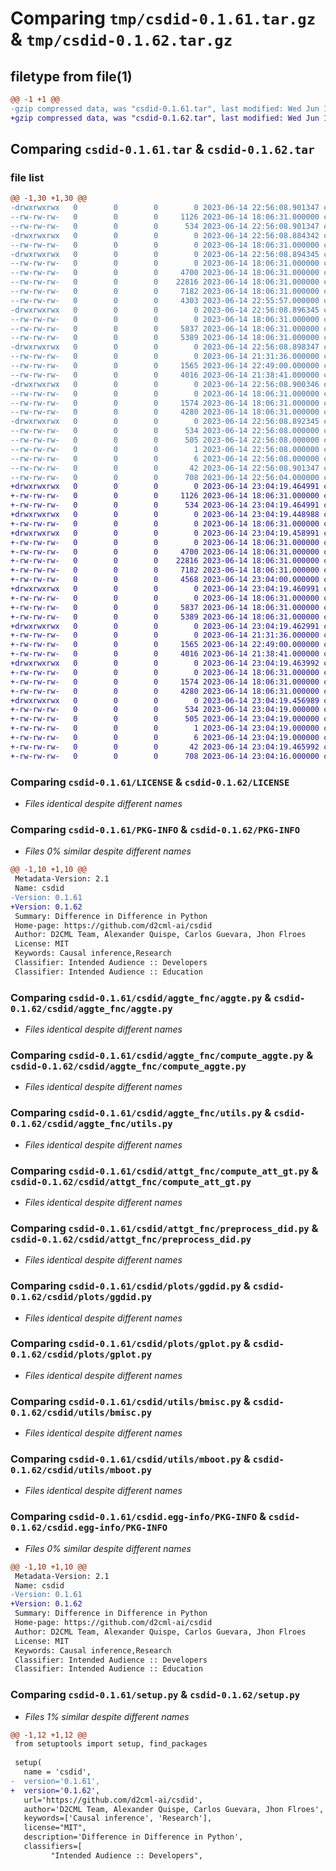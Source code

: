 # Comparing `tmp/csdid-0.1.61.tar.gz` & `tmp/csdid-0.1.62.tar.gz`

## filetype from file(1)

```diff
@@ -1 +1 @@
-gzip compressed data, was "csdid-0.1.61.tar", last modified: Wed Jun 14 22:56:08 2023, max compression
+gzip compressed data, was "csdid-0.1.62.tar", last modified: Wed Jun 14 23:04:19 2023, max compression
```

## Comparing `csdid-0.1.61.tar` & `csdid-0.1.62.tar`

### file list

```diff
@@ -1,30 +1,30 @@
-drwxrwxrwx   0        0        0        0 2023-06-14 22:56:08.901347 csdid-0.1.61/
--rw-rw-rw-   0        0        0     1126 2023-06-14 18:06:31.000000 csdid-0.1.61/LICENSE
--rw-rw-rw-   0        0        0      534 2023-06-14 22:56:08.901347 csdid-0.1.61/PKG-INFO
-drwxrwxrwx   0        0        0        0 2023-06-14 22:56:08.884342 csdid-0.1.61/csdid/
--rw-rw-rw-   0        0        0        0 2023-06-14 18:06:31.000000 csdid-0.1.61/csdid/__init__.py
-drwxrwxrwx   0        0        0        0 2023-06-14 22:56:08.894345 csdid-0.1.61/csdid/aggte_fnc/
--rw-rw-rw-   0        0        0        0 2023-06-14 18:06:31.000000 csdid-0.1.61/csdid/aggte_fnc/__init__.py
--rw-rw-rw-   0        0        0     4700 2023-06-14 18:06:31.000000 csdid-0.1.61/csdid/aggte_fnc/aggte.py
--rw-rw-rw-   0        0        0    22816 2023-06-14 18:06:31.000000 csdid-0.1.61/csdid/aggte_fnc/compute_aggte.py
--rw-rw-rw-   0        0        0     7182 2023-06-14 18:06:31.000000 csdid-0.1.61/csdid/aggte_fnc/utils.py
--rw-rw-rw-   0        0        0     4303 2023-06-14 22:55:57.000000 csdid-0.1.61/csdid/att_gt.py
-drwxrwxrwx   0        0        0        0 2023-06-14 22:56:08.896345 csdid-0.1.61/csdid/attgt_fnc/
--rw-rw-rw-   0        0        0        0 2023-06-14 18:06:31.000000 csdid-0.1.61/csdid/attgt_fnc/__init__.py
--rw-rw-rw-   0        0        0     5837 2023-06-14 18:06:31.000000 csdid-0.1.61/csdid/attgt_fnc/compute_att_gt.py
--rw-rw-rw-   0        0        0     5389 2023-06-14 18:06:31.000000 csdid-0.1.61/csdid/attgt_fnc/preprocess_did.py
-drwxrwxrwx   0        0        0        0 2023-06-14 22:56:08.898347 csdid-0.1.61/csdid/plots/
--rw-rw-rw-   0        0        0        0 2023-06-14 21:31:36.000000 csdid-0.1.61/csdid/plots/__init__.py
--rw-rw-rw-   0        0        0     1565 2023-06-14 22:49:00.000000 csdid-0.1.61/csdid/plots/ggdid.py
--rw-rw-rw-   0        0        0     4016 2023-06-14 21:38:41.000000 csdid-0.1.61/csdid/plots/gplot.py
-drwxrwxrwx   0        0        0        0 2023-06-14 22:56:08.900346 csdid-0.1.61/csdid/utils/
--rw-rw-rw-   0        0        0        0 2023-06-14 18:06:31.000000 csdid-0.1.61/csdid/utils/__init__.py
--rw-rw-rw-   0        0        0     1574 2023-06-14 18:06:31.000000 csdid-0.1.61/csdid/utils/bmisc.py
--rw-rw-rw-   0        0        0     4280 2023-06-14 18:06:31.000000 csdid-0.1.61/csdid/utils/mboot.py
-drwxrwxrwx   0        0        0        0 2023-06-14 22:56:08.892345 csdid-0.1.61/csdid.egg-info/
--rw-rw-rw-   0        0        0      534 2023-06-14 22:56:08.000000 csdid-0.1.61/csdid.egg-info/PKG-INFO
--rw-rw-rw-   0        0        0      505 2023-06-14 22:56:08.000000 csdid-0.1.61/csdid.egg-info/SOURCES.txt
--rw-rw-rw-   0        0        0        1 2023-06-14 22:56:08.000000 csdid-0.1.61/csdid.egg-info/dependency_links.txt
--rw-rw-rw-   0        0        0        6 2023-06-14 22:56:08.000000 csdid-0.1.61/csdid.egg-info/top_level.txt
--rw-rw-rw-   0        0        0       42 2023-06-14 22:56:08.901347 csdid-0.1.61/setup.cfg
--rw-rw-rw-   0        0        0      708 2023-06-14 22:56:04.000000 csdid-0.1.61/setup.py
+drwxrwxrwx   0        0        0        0 2023-06-14 23:04:19.464991 csdid-0.1.62/
+-rw-rw-rw-   0        0        0     1126 2023-06-14 18:06:31.000000 csdid-0.1.62/LICENSE
+-rw-rw-rw-   0        0        0      534 2023-06-14 23:04:19.464991 csdid-0.1.62/PKG-INFO
+drwxrwxrwx   0        0        0        0 2023-06-14 23:04:19.448988 csdid-0.1.62/csdid/
+-rw-rw-rw-   0        0        0        0 2023-06-14 18:06:31.000000 csdid-0.1.62/csdid/__init__.py
+drwxrwxrwx   0        0        0        0 2023-06-14 23:04:19.458991 csdid-0.1.62/csdid/aggte_fnc/
+-rw-rw-rw-   0        0        0        0 2023-06-14 18:06:31.000000 csdid-0.1.62/csdid/aggte_fnc/__init__.py
+-rw-rw-rw-   0        0        0     4700 2023-06-14 18:06:31.000000 csdid-0.1.62/csdid/aggte_fnc/aggte.py
+-rw-rw-rw-   0        0        0    22816 2023-06-14 18:06:31.000000 csdid-0.1.62/csdid/aggte_fnc/compute_aggte.py
+-rw-rw-rw-   0        0        0     7182 2023-06-14 18:06:31.000000 csdid-0.1.62/csdid/aggte_fnc/utils.py
+-rw-rw-rw-   0        0        0     4568 2023-06-14 23:04:00.000000 csdid-0.1.62/csdid/att_gt.py
+drwxrwxrwx   0        0        0        0 2023-06-14 23:04:19.460991 csdid-0.1.62/csdid/attgt_fnc/
+-rw-rw-rw-   0        0        0        0 2023-06-14 18:06:31.000000 csdid-0.1.62/csdid/attgt_fnc/__init__.py
+-rw-rw-rw-   0        0        0     5837 2023-06-14 18:06:31.000000 csdid-0.1.62/csdid/attgt_fnc/compute_att_gt.py
+-rw-rw-rw-   0        0        0     5389 2023-06-14 18:06:31.000000 csdid-0.1.62/csdid/attgt_fnc/preprocess_did.py
+drwxrwxrwx   0        0        0        0 2023-06-14 23:04:19.462991 csdid-0.1.62/csdid/plots/
+-rw-rw-rw-   0        0        0        0 2023-06-14 21:31:36.000000 csdid-0.1.62/csdid/plots/__init__.py
+-rw-rw-rw-   0        0        0     1565 2023-06-14 22:49:00.000000 csdid-0.1.62/csdid/plots/ggdid.py
+-rw-rw-rw-   0        0        0     4016 2023-06-14 21:38:41.000000 csdid-0.1.62/csdid/plots/gplot.py
+drwxrwxrwx   0        0        0        0 2023-06-14 23:04:19.463992 csdid-0.1.62/csdid/utils/
+-rw-rw-rw-   0        0        0        0 2023-06-14 18:06:31.000000 csdid-0.1.62/csdid/utils/__init__.py
+-rw-rw-rw-   0        0        0     1574 2023-06-14 18:06:31.000000 csdid-0.1.62/csdid/utils/bmisc.py
+-rw-rw-rw-   0        0        0     4280 2023-06-14 18:06:31.000000 csdid-0.1.62/csdid/utils/mboot.py
+drwxrwxrwx   0        0        0        0 2023-06-14 23:04:19.456989 csdid-0.1.62/csdid.egg-info/
+-rw-rw-rw-   0        0        0      534 2023-06-14 23:04:19.000000 csdid-0.1.62/csdid.egg-info/PKG-INFO
+-rw-rw-rw-   0        0        0      505 2023-06-14 23:04:19.000000 csdid-0.1.62/csdid.egg-info/SOURCES.txt
+-rw-rw-rw-   0        0        0        1 2023-06-14 23:04:19.000000 csdid-0.1.62/csdid.egg-info/dependency_links.txt
+-rw-rw-rw-   0        0        0        6 2023-06-14 23:04:19.000000 csdid-0.1.62/csdid.egg-info/top_level.txt
+-rw-rw-rw-   0        0        0       42 2023-06-14 23:04:19.465992 csdid-0.1.62/setup.cfg
+-rw-rw-rw-   0        0        0      708 2023-06-14 23:04:16.000000 csdid-0.1.62/setup.py
```

### Comparing `csdid-0.1.61/LICENSE` & `csdid-0.1.62/LICENSE`

 * *Files identical despite different names*

### Comparing `csdid-0.1.61/PKG-INFO` & `csdid-0.1.62/PKG-INFO`

 * *Files 0% similar despite different names*

```diff
@@ -1,10 +1,10 @@
 Metadata-Version: 2.1
 Name: csdid
-Version: 0.1.61
+Version: 0.1.62
 Summary: Difference in Difference in Python
 Home-page: https://github.com/d2cml-ai/csdid
 Author: D2CML Team, Alexander Quispe, Carlos Guevara, Jhon Flroes
 License: MIT
 Keywords: Causal inference,Research
 Classifier: Intended Audience :: Developers
 Classifier: Intended Audience :: Education
```

### Comparing `csdid-0.1.61/csdid/aggte_fnc/aggte.py` & `csdid-0.1.62/csdid/aggte_fnc/aggte.py`

 * *Files identical despite different names*

### Comparing `csdid-0.1.61/csdid/aggte_fnc/compute_aggte.py` & `csdid-0.1.62/csdid/aggte_fnc/compute_aggte.py`

 * *Files identical despite different names*

### Comparing `csdid-0.1.61/csdid/aggte_fnc/utils.py` & `csdid-0.1.62/csdid/aggte_fnc/utils.py`

 * *Files identical despite different names*

### Comparing `csdid-0.1.61/csdid/attgt_fnc/compute_att_gt.py` & `csdid-0.1.62/csdid/attgt_fnc/compute_att_gt.py`

 * *Files identical despite different names*

### Comparing `csdid-0.1.61/csdid/attgt_fnc/preprocess_did.py` & `csdid-0.1.62/csdid/attgt_fnc/preprocess_did.py`

 * *Files identical despite different names*

### Comparing `csdid-0.1.61/csdid/plots/ggdid.py` & `csdid-0.1.62/csdid/plots/ggdid.py`

 * *Files identical despite different names*

### Comparing `csdid-0.1.61/csdid/plots/gplot.py` & `csdid-0.1.62/csdid/plots/gplot.py`

 * *Files identical despite different names*

### Comparing `csdid-0.1.61/csdid/utils/bmisc.py` & `csdid-0.1.62/csdid/utils/bmisc.py`

 * *Files identical despite different names*

### Comparing `csdid-0.1.61/csdid/utils/mboot.py` & `csdid-0.1.62/csdid/utils/mboot.py`

 * *Files identical despite different names*

### Comparing `csdid-0.1.61/csdid.egg-info/PKG-INFO` & `csdid-0.1.62/csdid.egg-info/PKG-INFO`

 * *Files 0% similar despite different names*

```diff
@@ -1,10 +1,10 @@
 Metadata-Version: 2.1
 Name: csdid
-Version: 0.1.61
+Version: 0.1.62
 Summary: Difference in Difference in Python
 Home-page: https://github.com/d2cml-ai/csdid
 Author: D2CML Team, Alexander Quispe, Carlos Guevara, Jhon Flroes
 License: MIT
 Keywords: Causal inference,Research
 Classifier: Intended Audience :: Developers
 Classifier: Intended Audience :: Education
```

### Comparing `csdid-0.1.61/setup.py` & `csdid-0.1.62/setup.py`

 * *Files 1% similar despite different names*

```diff
@@ -1,12 +1,12 @@
 from setuptools import setup, find_packages
 
 setup(
   name = 'csdid',
-  version='0.1.61',
+  version='0.1.62',
   url='https://github.com/d2cml-ai/csdid',
   author='D2CML Team, Alexander Quispe, Carlos Guevara, Jhon Flroes',
   keywords=['Causal inference', 'Research'],
   license="MIT",
   description='Difference in Difference in Python',
   classifiers=[
         "Intended Audience :: Developers",
```

